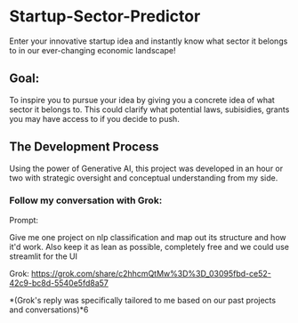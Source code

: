 # Startup-Sector-Predictor
Enter your innovative startup idea and instantly know what sector it belongs to in our ever-changing economic landscape!

## Goal:
To inspire you to pursue your idea by giving you a concrete idea of what sector it belongs to. This could clarify what potential laws, subisidies, grants you may have access to if you decide to push.

## The Development Process
Using the power of Generative AI, this project was developed in an hour or two with strategic oversight and conceptual understanding from my side.

### Follow my conversation with Grok:

Prompt:

Give me one project on nlp classification and map out its structure and how it'd work. Also keep it as lean as possible, completely free and we could use streamlit for the UI

Grok:
https://grok.com/share/c2hhcmQtMw%3D%3D_03095fbd-ce52-42c9-bc8d-5540e5fd8a57


*(Grok's reply was specifically tailored to me based on our past projects and conversations)*6
